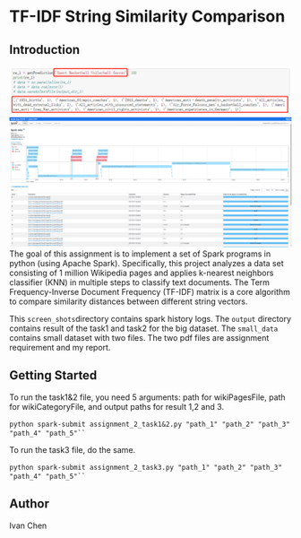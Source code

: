 # TF-IDF String Similarity Comparison


## Introduction
![Image](screen_shots/example.jpg)
![Image](screen_shots/task_1&2.jpg)
The goal of this assignment is to implement a set of Spark programs in python (using Apache Spark).
Specifically, this project analyzes a data set consisting of 1 million Wikipedia pages and applies k-nearest neighbors classifier (KNN) in multiple steps to classify text documents.
The Term Frequency-Inverse Document Frequency (TF-IDF) matrix is a core algorithm to compare similarity distances between different string vectors. 

This ``screen_shots``directory contains spark history logs. The ``output`` directory contains result of the task1 and task2 for the big dataset.
The `small_data` contains small dataset with two files. The two pdf files are assignment requirement and my report.

## Getting Started
To run the task1&2 file, you need 5 arguments: path for wikiPagesFile, path for wikiCategoryFile, and output paths for result 1,2 and 3. 

    python spark-submit assignment_2_task1&2.py "path_1" "path_2" "path_3" "path_4" "path_5"``

To run the task3 file, do the same.

    python spark-submit assignment_2_task3.py "path_1" "path_2" "path_3" "path_4" "path_5"``
## Author
Ivan Chen
